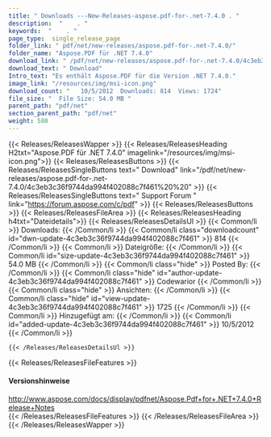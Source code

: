 ```yaml
---
title: " Downloads ---New-Releases-aspose.pdf-for-.net-7.4.0 . "
description:  "    . " 
keywords:  "    . " 
page_type:  single_release_page
folder_link: " pdf/net/new-releases/aspose.pdf-for-.net-7.4.0/"
folder_name: "Aspose.PDF für .NET 7.4.0"
download_link: " /pdf/net/new-releases/aspose.pdf-for-.net-7.4.0/4c3eb3c36f9744da994f402088c7f461"
download_text: " Download"
Intro_text: "Es enthält Aspose.PDF für die Version .NET 7.4.0."
image_link: "/resources/img/msi-icon.png"
download_count: "   10/5/2012  Downloads: 814  Views: 1724"
file_size: "  File Size: 54.0 MB "
parent_path: "pdf/net"
section_parent_path: "pdf/net"
weight: 580
---
```


{{< Releases/ReleasesWapper >}}
  {{< Releases/ReleasesHeading H2txt="Aspose.PDF für .NET 7.4.0" imagelink="/resources/img/msi-icon.png">}}
  {{< Releases/ReleasesButtons >}}
    {{< Releases/ReleasesSingleButtons text=" Download" link="/pdf/net/new-releases/aspose.pdf-for-.net-7.4.0/4c3eb3c36f9744da994f402088c7f461%20%20" >}}
    {{< Releases/ReleasesSingleButtons text=" Support Forum " link="https://forum.aspose.com/c/pdf" >}}
  {{< Releases/ReleasesButtons >}}
  {{< Releases/ReleasesFileArea >}}
    {{< Releases/ReleasesHeading h4txt="Dateidetails">}}
    {{< Releases/ReleasesDetailsUl >}}
            {{< Common/li >}} Downloads: {{< /Common/li >}}
      {{< Common/li class="downloadcount" id="dwn-update-4c3eb3c36f9744da994f402088c7f461" >}} 814 {{< /Common/li >}}
      {{< Common/li >}} Dateigröße: {{< /Common/li >}}
      {{< Common/li id="size-update-4c3eb3c36f9744da994f402088c7f461" >}} 54.0 MB {{< /Common/li >}} 
      {{< Common/li  class="hide" >}} Posted By: {{< /Common/li >}} 
      {{< Common/li class="hide" id="author-update-4c3eb3c36f9744da994f402088c7f461" >}} Codewarior {{< /Common/li >}}
      {{< Common/li class="hide" >}} Ansichten: {{< /Common/li >}}
      {{< Common/li class="hide" id="view-update-4c3eb3c36f9744da994f402088c7f461" >}} 1725 {{< /Common/li >}}
      {{< Common/li >}} Hinzugefügt am: {{< /Common/li >}}
      {{< Common/li id="added-update-4c3eb3c36f9744da994f402088c7f461" >}} 10/5/2012 {{< /Common/li >}} 

    {{< /Releases/ReleasesDetailsUl >}}

  {{< Releases/ReleasesFileFeatures >}}
      <h4>Versionshinweise</h4><div> <a href="http://www.aspose.com/docs/display/pdfnet/Aspose.Pdf+for+.NET+7.4.0+Release+Notes">http://www.aspose.com/docs/display/pdfnet/Aspose.Pdf+for+.NET+7.4.0+Release+Notes</a></div>
  {{< /Releases/ReleasesFileFeatures >}}
 {{< /Releases/ReleasesFileArea >}}
{{< /Releases/ReleasesWapper >}}



